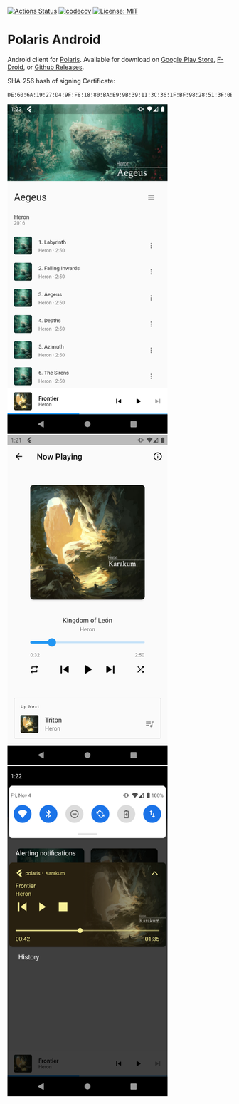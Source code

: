 [![Actions Status](https://github.com/agersant/polaris-android/workflows/Build/badge.svg)](https://github.com/agersant/polaris-android/actions)
[![codecov](https://codecov.io/gh/agersant/polaris-android/graph/badge.svg?token=mQT0pHTfha)](https://codecov.io/gh/agersant/polaris-android)
[![License: MIT](https://img.shields.io/badge/License-MIT-blue.svg)](LICENSE-MIT)


# Polaris Android

Android client for [Polaris](https://github.com/agersant/polaris). Available for download on [Google Play Store](https://play.google.com/store/apps/details?id=agersant.polaris), [F-Droid](https://f-droid.org/packages/agersant.polaris/), or [Github Releases](https://github.com/agersant/polaris-android/releases).

SHA-256 hash of signing Certificate: 
```
DE:60:6A:19:27:D4:9F:F8:18:80:BA:E9:9B:39:11:3C:36:1F:BF:98:28:51:3F:0B:29:21:94:37:FB:C7:79:28
```

<img width="360" src="res/screenshot_album_view.png?raw=true"/>
<img width="360" src="res/screenshot_player.png?raw=true"/>
<img width="360" src="res/screenshot_notification.png?raw=true"/>
